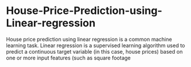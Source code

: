 # House-Price-Prediction-using-Linear-regression
House price prediction using linear regression is a common machine learning task. Linear regression is a supervised learning algorithm used to predict a continuous target variable (in this case, house prices) based on one or more input features (such as square footage
